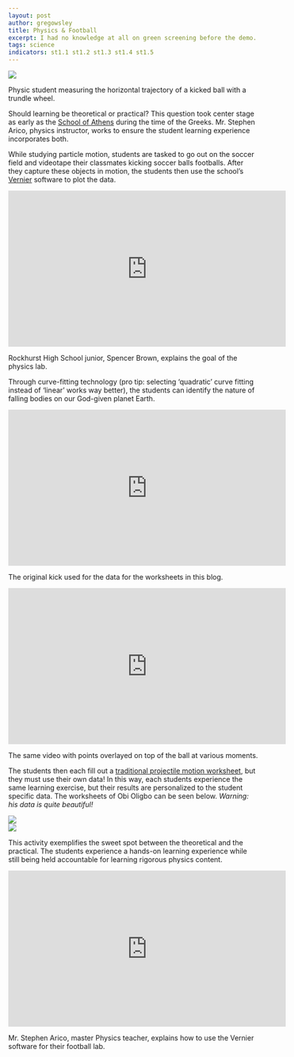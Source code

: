```yaml
---
layout: post
author: gregowsley
title: Physics & Football
excerpt: I had no knowledge at all on green screening before the demo. Now, I could create a green screen video easily from memory. - Rockhurst High School sophomore, Liam O'Keefe
tags: science
indicators: st1.1 st1.2 st1.3 st1.4 st1.5 
---
```


<div class="flex-wrapper">
  <img src="{{ site.baseurl }}/img/PhysFoot5.jpg">
</div>
<p class="caption">Physic student measuring the horizontal trajectory of a kicked ball with a trundle wheel.</p>

Should learning be theoretical or practical? This question took center stage as early as the [School of Athens](http://www.visual-arts-cork.com/famous-paintings/school-of-athens.htm) during the time of the Greeks. Mr. Stephen Arico, physics instructor, works to ensure the student learning experience incorporates both. 

While studying particle motion, students are tasked to go out on the soccer field and videotape their classmates kicking soccer balls footballs. After they capture these objects in motion, the students then use the school’s [Vernier](https://www.vernier.com/physics/) software to plot the data.

<iframe width="560" height="315" src="https://www.youtube.com/embed/y3Ls2QD6PWk" frameborder="0" allow="accelerometer; autoplay; encrypted-media; gyroscope; picture-in-picture" allowfullscreen></iframe>
<p class="caption">Rockhurst High School junior, Spencer Brown, explains the goal of the physics lab.</p>

Through curve-fitting technology (pro tip: selecting ‘quadratic’ curve fitting instead of ‘linear’ works way better), the students can identify the nature of falling bodies on our God-given planet Earth. 

<c><iframe width="560" height="315" src="https://www.youtube.com/embed/pPMFh6dlON8" frameborder="0" allow="accelerometer; autoplay; encrypted-media; gyroscope; picture-in-picture" allowfullscreen></iframe>
<p class="caption">The original kick used for the data for the worksheets in this blog.</p></c>

<c><iframe width="560" height="315" src="https://www.youtube.com/embed/OSV-08-jxoY" frameborder="0" allow="accelerometer; autoplay; encrypted-media; gyroscope; picture-in-picture" allowfullscreen></iframe>
<p class="caption">The same video with points overlayed on top of the ball at various moments.</p></c>

The students then each fill out a [traditional projectile motion worksheet](https://drive.google.com/open?id=0B1-JIRrX_4I5aVJ3d3RxVVVDdU5Bb21JVGlfTWI4NUxXZGt3), but they must use their own data! In this way, each students experience the same learning exercise, but their results are personalized to the student specific data. The worksheets of Obi Oligbo can be seen below. <i>Warning: his data is quite beautiful!</i>

<div class="row">
  <div class="col-xs-3"><a class="image-popup-vertical-fit" href="/img/PhysFootWksht1.jpg" title=""><img src="/img/PhysFootWksht1.jpg" alt=""></a></div>
  <div class="col-xs-3"><a class="image-popup-vertical-fit" href="/img/PhysFootWksht2.jpg" title=""><img src="img/PhysFootWksht2.jpg" alt=""></a></div>
  <div class="col-xs-3"><a class="image-popup-vertical-fit" href="/img/PhysFootWksht3.jpg" title=""><img src="img/PhysFootWksht3.jpg""></a></div>
  <div class="col-xs-3"><a class="image-popup-vertical-fit" href="/img/PhysFootWksht4.jpg" title=""><img src="/img/PhysFootWksht4.jpg" alt=""></a></div>
  <div class="col-xs-3"><a class="image-popup-vertical-fit" href="/img/PhysFootWksht5.jpg" title=""><img src="img/PhysFootWksht5.jpg""></a></div>
  <div class="col-xs-3"><a class="image-popup-vertical-fit" href="/img/PhysFootWksht6.jpg" title=""><img src="/img/PhysFootWksht6.jpg" alt=""></a></div>
</div>

This activity exemplifies the sweet spot between the theoretical and the practical. The students experience a hands-on learning experience while still being held accountable for learning rigorous physics content.

<iframe width="560" height="315" src="https://www.youtube.com/embed/OQWImUhar88" frameborder="0" allow="accelerometer; autoplay; encrypted-media; gyroscope; picture-in-picture" allowfullscreen></iframe>
<p class="caption">Mr. Stephen Arico, master Physics teacher, explains how to use the Vernier software for their football lab.</p></c>
